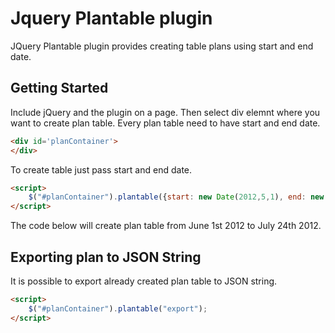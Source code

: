 Jquery Plantable plugin
=========

JQuery Plantable plugin provides creating table plans using start and end date.

## Getting Started

Include jQuery and the plugin on a page. Then select div elemnt where you want to create plan table. Every plan table need to have start and end date.

```html
<div id='planContainer'>
</div>
```
To create table just pass start and end date.

```html
<script>
	$("#planContainer").plantable({start: new Date(2012,5,1), end: new Date(2012,6,24)})
</script>
```
The code below will create plan table from June 1st 2012 to July 24th 2012.

## Exporting plan to JSON String

It is possible to export already created plan table to JSON string. 
```html
<script>
	$("#planContainer").plantable("export");
</script>
```